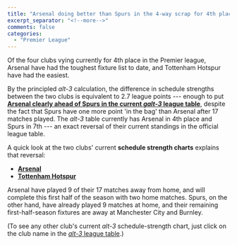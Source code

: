 ```yaml
---
title: "Arsenal doing better than Spurs in the 4-way scrap for 4th place"
excerpt_separator: "<!--more-->"
comments: false
categories: 
  - "Premier League"
---
```


Of the four clubs vying currently for 4th place in the Premier league,
Arsenal have had the toughest fixture list to date, and Tottenham
Hotspur have had the easiest. 

By the principled *alt-3* calculation,
the difference in schedule strengths between the two clubs is
equivalent to 2.7 league points --- enough to put [**Arsenal clearly
ahead of Spurs in the current 
_galt-3_ league table**](/leagues/england-premier-league), despite 
the fact that Spurs have one more point 'in the bag' than Arsenal
after 17 matches played.  The *alt-3* table currently has Arsenal
in 4th place and Spurs in 7th --- an exact reversal of their current 
standings in the official league table.

<!-- <center>
<img width="80%" src="/assets/images/2017-12-14-Ars-Tot.png"><br>
(A snapshot of the top of the *alt-3* Premier League table as at 
2017-12-14.)
</center><br> -->
A quick look at the two clubs' current **schedule strength charts**
explains that reversal:
- [**Arsenal**](/leagues/england-premier-league/schedule-strength-Ars)
- [**Tottenham Hotspur**](/leagues/england-premier-league/schedule-strength-Tot) 

Arsenal have played 9 of their 17 matches away from home, and will
complete this first half of the season with two home matches.  Spurs,
on the other hand, have already played 9 matches at home, and their
remaining first-half-season fixtures are away at Manchester City
and Burnley.

(To see any other club's current *alt-3* 
schedule-strength chart, just click on the club name in
the [*alt-3* league table](/leagues/england-premier-league).)
















